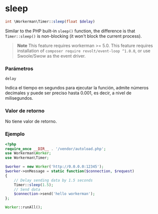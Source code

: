 # sleep
```php
int \Workerman\Timer::sleep(float $delay)
```
Similar to the PHP built-in `sleep()` function, the difference is that `Timer::sleep()` is non-blocking (it won't block the current process).

> **Note**
> This feature requires workerman >= 5.0.
> This feature requires installation of `composer require revolt/event-loop ^1.0.0`, or use Swoole/Swow as the event driver.

### Parámetros
``` delay ```

Indica el tiempo en segundos para ejecutar la función, admite números decimales y puede ser preciso hasta 0.001, es decir, a nivel de milisegundos.

### Valor de retorno
No tiene valor de retorno.

### Ejemplo

```php
<?php
require_once __DIR__ . '/vendor/autoload.php';
use Workerman\Worker;
use Workerman\Timer;

$worker = new Worker('http://0.0.0.0:12345');
$worker->onMessage = static function($connection, $request)
{
    // Delay sending data by 1.5 seconds
    Timer::sleep(1.5);
    // Send data
    $connection->send('hello workerman');
};

Worker::runAll();
```
